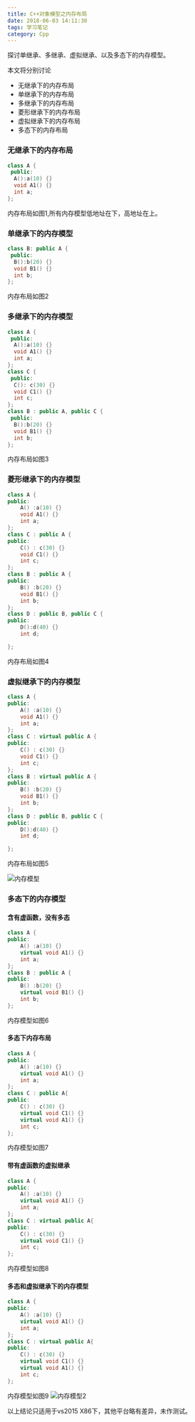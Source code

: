 ```yaml
---
title: C++对象模型之内存布局
date: 2018-06-03 14:11:30
tags: 学习笔记
category: Cpp
---
```


探讨单继承、多继承、虚拟继承、以及多态下的内存模型。
<!--more-->
本文将分别讨论

- 无继承下的内存布局
- 单继承下的内存布局
- 多继承下的内存布局
- 菱形继承下的内存布局
- 虚拟继承下的内存布局
- 多态下的内存布局


### 无继承下的内存布局
``` c++
class A {
 public:
  A():a(10) {}
  void A1() {}
  int a;
};
```
内存布局如图1,所有内存模型低地址在下，高地址在上。

### 单继承下的内存模型
``` c++
class B: public A {
 public:
  B():b(20) {}
  void B1() {}
  int b;
};
```
内存布局如图2

### 多继承下的内存模型
``` c++
class A {
 public:
  A():a(10) {}
  void A1() {}
  int a;
};
class C {
 public:
  C(): c(30) {}
  void C1() {}
  int c;
};
class B : public A, public C {
 public:
  B():b(20) {}
  void B1() {}
  int b;
};

```
内存布局如图3

### 菱形继承下的内存模型
``` c++
class A {
public:
	A() :a(10) {}
	void A1() {}
	int a;
};
class C : public A {
public:
	C() : c(30) {}
	void C1() {}
	int c;
};
class B : public A {
public:
	B() :b(20) {}
	void B1() {}
	int b;
};
class D : public B, public C {
public:
	D():d(40) {}
	int d;

};
```
内存布局如图4

### 虚拟继承下的内存模型
``` c++
class A {
public:
	A() :a(10) {}
	void A1() {}
	int a;
};
class C : virtual public A {
public:
	C() : c(30) {}
	void C1() {}
	int c;
};
class B : virtual public A {
public:
	B() :b(20) {}
	void B1() {}
	int b;
};
class D : public B, public C {
public:
	D():d(40) {}
	int d;

};
```
内存布局如图5

![内存模型](https://www.suntangji.me/hexo/image/内存布局图1.png)

### 多态下的内存模型
#### 含有虚函数，没有多态
``` c++
class A {
public:
	A() :a(10) {}
	virtual void A1() {}
	int a;
};
class B : public A {
public:
	B() :b(20) {}
	virtual void B1() {}
	int b;
};
```
内存模型如图6
#### 多态下内存布局
``` c++
class A {
public:
	A() :a(10) {}
	virtual void A1() {}
	int a;
};
class C : public A{
public:
	C() : c(30) {}
	virtual void C1() {}
	virtual void A1() {}
	int c;
};
```
内存模型如图7

#### 带有虚函数的虚拟继承
``` c++
class A {
public:
	A() :a(10) {}
	virtual void A1() {}
	int a;
};
class C : virtual public A{
public:
	C() : c(30) {}
	virtual void C1() {}
	int c;
};
```
内存模型如图8
#### 多态和虚拟继承下的内存模型
``` c++
class A {
public:
	A() :a(10) {}
	virtual void A1() {}
	int a;
};
class C : virtual public A{
public:
	C() : c(30) {}
	virtual void C1() {}
	virtual void A1() {}
	int c;
};
```
内存模型如图9
![内存模型2](https://www.suntangji.me/hexo/image/内存布局图2.png)

以上结论只适用于vs2015 X86下，其他平台略有差异，未作测试。
